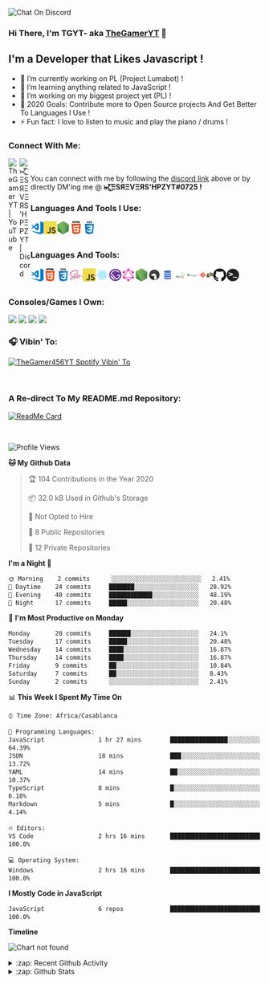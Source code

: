 ![Chat On Discord](https://img.shields.io/discord/308323056592486420?logo=discord)
### Hi There, I'm TGYT- aka [TheGamerYT][GitHubRepo] 👋

## I'm a Developer that Likes Javascript !
- 🔭 I’m currently working on PL (Project Lumabot) !
- 🌱 I’m learning anything related to JavaScript !
- 👯 I’m working on my biggest project yet (PL) !
- 🥅 2020 Goals: Contribute more to Open Source projects And Get Better To Languages I Use !
- ⚡ Fun fact: I love to listen to music and play the piano / drums !

### Connect With Me:

[<img align="left" alt="TheGamerYT | YouTube" width="22px" src="https://cdn.jsdelivr.net/npm/simple-icons@v3/icons/youtube.svg" />][youtube]

[<img align="left" alt="๖̶̶̶ζ͜͡ΞSЯΞVΞЯS'HPΞPZYT | Discord" width="22px" src="https://cdn.jsdelivr.net/npm/simple-icons@3.6.0/icons/discord.svg" />][discord]<br />

You can connect with me by following the [discord link](discord) above or by directly DM'ing me @ **๖̶̶̶ζ͜͡ΞSЯΞVΞЯS'HPZYT#0725 !**
<br />

### Languages And Tools I Use:

[<img align="left" alt="Visual Studio Code" width="26px" src="https://raw.githubusercontent.com/github/explore/80688e429a7d4ef2fca1e82350fe8e3517d3494d/topics/visual-studio-code/visual-studio-code.png" />][VSCode]
[<img align="left" alt="JavaScript" width="26px" src="https://raw.githubusercontent.com/github/explore/80688e429a7d4ef2fca1e82350fe8e3517d3494d/topics/javascript/javascript.png" />][JS]
[<img align="left" alt="Node.js" width="26px" src="https://raw.githubusercontent.com/github/explore/80688e429a7d4ef2fca1e82350fe8e3517d3494d/topics/nodejs/nodejs.png" />][NodeJS]
[<img align="left" alt="HTML5" width="26px" src="https://raw.githubusercontent.com/github/explore/80688e429a7d4ef2fca1e82350fe8e3517d3494d/topics/html/html.png" />][HTML5]
[<img align="left" alt="CSS3" width="26px" src="https://raw.githubusercontent.com/github/explore/80688e429a7d4ef2fca1e82350fe8e3517d3494d/topics/css/css.png" />][CSS3]

<br />
<br />

### Languages And Tools:

[<img align="left" alt="Visual Studio Code" width="26px" src="https://raw.githubusercontent.com/github/explore/80688e429a7d4ef2fca1e82350fe8e3517d3494d/topics/visual-studio-code/visual-studio-code.png" />][VSCode]
[<img align="left" alt="HTML5" width="26px" src="https://raw.githubusercontent.com/github/explore/80688e429a7d4ef2fca1e82350fe8e3517d3494d/topics/html/html.png" />][HTML5]
[<img align="left" alt="CSS3" width="26px" src="https://raw.githubusercontent.com/github/explore/80688e429a7d4ef2fca1e82350fe8e3517d3494d/topics/css/css.png" />][CSS3]
[<img align="left" alt="Sass" width="26px" src="https://raw.githubusercontent.com/github/explore/80688e429a7d4ef2fca1e82350fe8e3517d3494d/topics/sass/sass.png" />][Sass]
[<img align="left" alt="JavaScript" width="26px" src="https://raw.githubusercontent.com/github/explore/80688e429a7d4ef2fca1e82350fe8e3517d3494d/topics/javascript/javascript.png" />][JS]
[<img align="left" alt="React" width="26px" src="https://raw.githubusercontent.com/github/explore/80688e429a7d4ef2fca1e82350fe8e3517d3494d/topics/react/react.png" />][React]
[<img align="left" alt="Gatsby" width="26px" src="https://raw.githubusercontent.com/github/explore/e94815998e4e0713912fed477a1f346ec04c3da2/topics/gatsby/gatsby.png" />][Gatsby]
[<img align="left" alt="GraphQL" width="26px" src="https://raw.githubusercontent.com/github/explore/80688e429a7d4ef2fca1e82350fe8e3517d3494d/topics/graphql/graphql.png" />][GraphQL]
[<img align="left" alt="Node.js" width="26px" src="https://raw.githubusercontent.com/github/explore/80688e429a7d4ef2fca1e82350fe8e3517d3494d/topics/nodejs/nodejs.png" />][NodeJS]
[<img align="left" alt="Deno" width="26px" src="https://raw.githubusercontent.com/github/explore/361e2821e2dea67711cde99c9c40ed357061cf27/topics/deno/deno.png" />][Deno]
[<img align="left" alt="SQL" width="26px" src="https://raw.githubusercontent.com/github/explore/80688e429a7d4ef2fca1e82350fe8e3517d3494d/topics/sql/sql.png" />][SQL]
[<img align="left" alt="MySQL" width="26px" src="https://raw.githubusercontent.com/github/explore/80688e429a7d4ef2fca1e82350fe8e3517d3494d/topics/mysql/mysql.png" />][MySQL]
[<img align="left" alt="MongoDB" width="26px" src="https://raw.githubusercontent.com/github/explore/80688e429a7d4ef2fca1e82350fe8e3517d3494d/topics/mongodb/mongodb.png" />][MongoDB]
[<img align="left" alt="Git" width="26px" src="https://raw.githubusercontent.com/github/explore/80688e429a7d4ef2fca1e82350fe8e3517d3494d/topics/git/git.png" />][Git]
[<img align="left" alt="GitHub" width="26px" src="https://raw.githubusercontent.com/github/explore/78df643247d429f6cc873026c0622819ad797942/topics/github/github.png" />][gIThUB]
[<img align="left" alt="HTML5" width="26px" src="https://raw.githubusercontent.com/github/explore/80688e429a7d4ef2fca1e82350fe8e3517d3494d/topics/terminal/terminal.png" />][HTML5]

<br />
<br />

### Consoles/Games I Own:

<img src="https://img.shields.io/badge/playstation-%23000000.svg?&style=for-the-badge&logo=playstation&logoColor=blue" />
 
<img src="https://img.shields.io/badge/Switch-%23000000.svg?&style=for-the-badge&logo=nintendo%20switch&logoColor=red" />
 
<img src="https://img.shields.io/badge/Steam-%23000000.svg?&style=for-the-badge&logo=steam&logoColor=white" />
 
<img src="https://img.shields.io/badge/counter%20strike-%23000000.svg?&style=for-the-badge&logo=counter-strike" />

<br />

### 🎧 Vibin' To:

[<img src="https://novatorem-five-theta.vercel.app/api/spotify" alt="TheGamer456YT Spotify Vibin' To" width="350" />](https://open.spotify.com/user/j3oy5wv4z28ppiirfc7nmw1pf)

<br />

### A Re-direct To My README.md Repository:

[![ReadMe Card](https://github-readme-stats.vercel.app/api/pin/?username=TheGamer456YT&repo=TheGamer456YT)](https://github.com/TheGamer456YT/TheGamer456YT)

<br />


<!--START_SECTION:waka-->
![Profile Views](http://img.shields.io/badge/Profile%20Views-184-blue)

**🐱 My Github Data** 

> 🏆 104 Contributions in the Year 2020
 > 
> 📦 32.0 kB Used in Github's Storage 
 > 
> 🚫 Not Opted to Hire
 > 
> 📜 8 Public Repositories
 > 
> 🔑 12 Private Repositories 

**I'm a Night 🦉** 

```text
🌞 Morning    2 commits      ░░░░░░░░░░░░░░░░░░░░░░░░░   2.41% 
🌆 Daytime    24 commits     ███████░░░░░░░░░░░░░░░░░░   28.92% 
🌃 Evening    40 commits     ████████████░░░░░░░░░░░░░   48.19% 
🌙 Night      17 commits     █████░░░░░░░░░░░░░░░░░░░░   20.48%

```
📅 **I'm Most Productive on Monday** 

```text
Monday       20 commits     ██████░░░░░░░░░░░░░░░░░░░   24.1% 
Tuesday      17 commits     █████░░░░░░░░░░░░░░░░░░░░   20.48% 
Wednesday    14 commits     ████░░░░░░░░░░░░░░░░░░░░░   16.87% 
Thursday     14 commits     ████░░░░░░░░░░░░░░░░░░░░░   16.87% 
Friday       9 commits      ██░░░░░░░░░░░░░░░░░░░░░░░   10.84% 
Saturday     7 commits      ██░░░░░░░░░░░░░░░░░░░░░░░   8.43% 
Sunday       2 commits      ░░░░░░░░░░░░░░░░░░░░░░░░░   2.41%

```


📊 **This Week I Spent My Time On** 

```text
⌚︎ Time Zone: Africa/Casablanca

💬 Programming Languages: 
JavaScript               1 hr 27 mins        ████████████████░░░░░░░░░   64.39% 
JSON                     18 mins             ███░░░░░░░░░░░░░░░░░░░░░░   13.72% 
YAML                     14 mins             ██░░░░░░░░░░░░░░░░░░░░░░░   10.37% 
TypeScript               8 mins              █░░░░░░░░░░░░░░░░░░░░░░░░   6.18% 
Markdown                 5 mins              █░░░░░░░░░░░░░░░░░░░░░░░░   4.14%

🔥 Editors: 
VS Code                  2 hrs 16 mins       █████████████████████████   100.0%

💻 Operating System: 
Windows                  2 hrs 16 mins       █████████████████████████   100.0%

```

**I Mostly Code in JavaScript** 

```text
JavaScript               6 repos             █████████████████████████   100.0%

```


**Timeline**

![Chart not found](https://github.com/TheGamer456YT/TheGamer456YT/blob/master/charts/bar_graph.png) 


<!--END_SECTION:waka-->


<details>
  <summary>:zap: Recent Github Activity</summary>
  
<!--START_SECTION:activity-->
1. 🗣 Commented on [#299](https://github.com//Androz2091/AtlantaBot/issues/299) in [Androz2091/AtlantaBot](https://github.com//Androz2091/AtlantaBot)
<!--END_SECTION:activity-->

</details>

<details>
  <summary>:zap: Github Stats</summary>
 
![TheGamer456YT's GitHub Stats](https://github-readme-stats.vercel.app/api?username=TheGamer456YT&show_icons=true&theme=algolia)

</details>
 
 
[youtube]: https://www.youtube.com/channel/UC3jCeJlUxhirQo8CQICosWA?
[discord]: https://discord.gg/94T9xk5

[VSCode]: https://code.visualstudio.com/
[HTML5]: https://en.wikipedia.org/wiki/HTML5
[CSS3]: https://en.wikipedia.org/wiki/Cascading_Style_Sheets
[Sass]: https://en.wikipedia.org/wiki/Sass_(stylesheet_language)
[JS]: https://en.wikipedia.org/wiki/JavaScript
[React]: https://en.wikipedia.org/wiki/React_(web_framework)
[Gatsby]: https://www.gatsbyjs.org/
[GraphQL]: https://en.wikipedia.org/wiki/GraphQL
[NodeJS]: https://en.wikipedia.org/wiki/Node.js
[Deno]: https://en.wikipedia.org/wiki/Deno_(software)
[SQL]: https://en.wikipedia.org/wiki/SQL
[MySQL]: https://en.wikipedia.org/wiki/MySQL
[MongoDB]: https://en.wikipedia.org/wiki/MongoDB
[Git]: https://en.wikipedia.org/wiki/Git
[GitHub]: https://en.wikipedia.org/wiki/GitHub
[GitHubRepo]: https://github.com/TheGamer456YT

